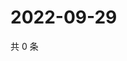# 2022-09-29

共 0 条

<!-- BEGIN WEIBO -->
<!-- 最后更新时间 Thu Sep 29 2022 09:55:32 GMT+0800 (China Standard Time) -->

<!-- END WEIBO -->
